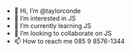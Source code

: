 - 👋 Hi, I’m @taylorconde
- 👀 I’m interested in JS
- 🌱 I’m currently learning JS
- 💞️ I’m looking to collaborate on JS
- 📫 How to reach me 085 9 8576-1344

<!---
taylorconde/taylorconde is a ✨ special ✨ repository because its `README.md` (this file) appears on your GitHub profile.
You can click the Preview link to take a look at your changes.
--->
